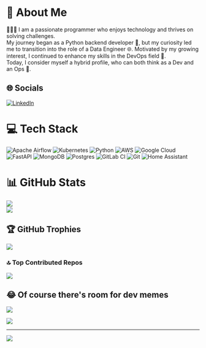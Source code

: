 # 💫 About Me
👨‍💻🔥 I am a passionate programmer who enjoys technology and thrives on solving challenges. <br>My journey began as a Python backend developer 🐍, but my curiosity led me to transition into the role of a Data Engineer 🌐. 
Motivated by my growing interest, I continued to enhance my skills in the DevOps field 🚀. <br>Today, I consider myself a hybrid profile, who can both think as a Dev and an Ops 🎯. 


## 🌐 Socials
[![LinkedIn](https://img.shields.io/badge/LinkedIn-%230077B5.svg?logo=linkedin&logoColor=white)](https://linkedin.com/in/csp33/) 

# 💻 Tech Stack
![Apache Airflow](https://img.shields.io/badge/Apache%20Airflow-017CEE?style=for-the-badge&logo=Apache%20Airflow&logoColor=white) ![Kubernetes](https://img.shields.io/badge/kubernetes-%23326ce5.svg?style=for-the-badge&logo=kubernetes&logoColor=white) ![Python](https://img.shields.io/badge/python-3670A0?style=for-the-badge&logo=python&logoColor=ffdd54) ![AWS](https://img.shields.io/badge/AWS-%23FF9900.svg?style=for-the-badge&logo=amazon-aws&logoColor=white) ![Google Cloud](https://img.shields.io/badge/GoogleCloud-%234285F4.svg?style=for-the-badge&logo=google-cloud&logoColor=white) ![FastAPI](https://img.shields.io/badge/FastAPI-005571?style=for-the-badge&logo=fastapi) ![MongoDB](https://img.shields.io/badge/MongoDB-%234ea94b.svg?style=for-the-badge&logo=mongodb&logoColor=white) ![Postgres](https://img.shields.io/badge/postgres-%23316192.svg?style=for-the-badge&logo=postgresql&logoColor=white) ![GitLab CI](https://img.shields.io/badge/gitlab%20CI-%23181717.svg?style=for-the-badge&logo=gitlab&logoColor=white) ![Git](https://img.shields.io/badge/git-%23F05033.svg?style=for-the-badge&logo=git&logoColor=white) ![Home Assistant](https://img.shields.io/badge/home%20assistant-%2341BDF5.svg?style=for-the-badge&logo=home-assistant&logoColor=white)
# 📊 GitHub Stats
![](https://github-readme-stats.vercel.app/api?username=csp33&theme=radical&hide_border=false&include_all_commits=false&count_private=true)<br/>
![](https://github-readme-streak-stats.herokuapp.com/?user=csp33&theme=radical&hide_border=false)<br/>

## 🏆 GitHub Trophies
![](https://github-profile-trophy.vercel.app/?username=csp33&theme=radical&no-frame=false&no-bg=true&margin-w=4)

### 🔝 Top Contributed Repos
![](https://github-contributor-stats.vercel.app/api?username=csp33&limit=5&theme=dark&hide_contributor_rank=false)

## 😂 Of course there's room for dev memes
![](https://camo.githubusercontent.com/026e6d2037bf715c4fe90e9b0a41aea2aa745fa21bb323a3a31acca77ed8a628/68747470733a2f2f70726f6772616d6d657268756d6f722e696f2f77702d636f6e74656e742f75706c6f6164732f323032322f31302f70726f6772616d6d657268756d6f722d696f2d707974686f6e2d6d656d65732d6261636b656e642d6d656d65732d3431306337616235383965353032342e6a7067) 

![](https://user-images.githubusercontent.com/35291614/195594540-c70d6694-befc-40cf-be31-fbc97eb374d9.png)

---
[![](https://visitcount.itsvg.in/api?id=csp33&icon=0&color=0)](https://visitcount.itsvg.in)

<!-- Proudly created with GPRM ( https://gprm.itsvg.in ) -->
